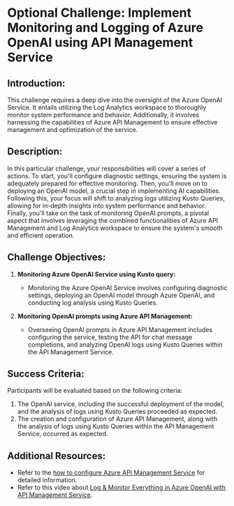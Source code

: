 # Optional Challenge: Implement Monitoring and Logging of Azure OpenAI using API Management Service

## Introduction:

This challenge requires a deep dive into the oversight of the Azure OpenAI Service. It entails utilizing the Log Analytics workspace to thoroughly monitor system performance and behavior. Additionally, it involves harnessing the capabilities of Azure API Management to ensure effective management and optimization of the service.

## Description:

In this particular challenge, your responsibilities will cover a series of actions. To start, you'll configure diagnostic settings, ensuring the system is adequately prepared for effective monitoring. Then, you'll move on to deploying an OpenAI model, a crucial step in implementing AI capabilities. Following this, your focus will shift to analyzing logs utilizing Kusto Queries, allowing for in-depth insights into system performance and behavior. Finally, you'll take on the task of monitoring OpenAI prompts, a pivotal aspect that involves leveraging the combined functionalities of Azure API Management and Log Analytics workspace to ensure the system's smooth and efficient operation.

## Challenge Objectives:

1. **Monitoring Azure OpenAI Service using Kusto query:**
   - Monitoring the Azure OpenAI Service involves configuring diagnostic settings, deploying an OpenAI model through Azure OpenAI, and conducting log analysis using Kusto Queries.
     
2. **Monitoring OpenAI prompts using Azure API Management:**
   - Overseeing OpenAI prompts in Azure API Management includes configuring the service, testing the API for chat message completions, and analyzing OpenAI logs using Kusto Queries within the API Management Service.
  
## Success Criteria:

Participants will be evaluated based on the following criteria:

1. The OpenAI service, including the successful deployment of the model, and the analysis of logs using Kusto Queries proceeded as expected.
2. The creation and configuration of Azure API Management, along with the analysis of logs using Kusto Queries within the API Management Service, occurred as expected.

## Additional Resources:

- Refer to the [how to configure Azure API Management Service](https://github.com/Azure-Samples/openai-python-enterprise-logging/blob/main/README.md) for detailed information.
- Refer to this video about [Log & Monitor Everything in Azure OpenAI with API Management Service](https://github.com/Azure-Samples/openai-python-enterprise-logging/blob/main/README.md).

